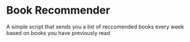 # Book Recommender
A simple script that sends you a list of reccomended books every week based on books you have previously read
